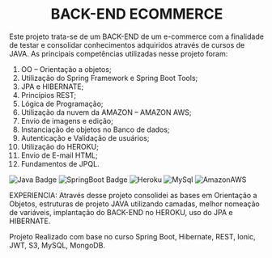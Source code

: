 
<h1 align="center">BACK-END ECOMMERCE</h1>
Este projeto trata-se de um BACK-END de um e-commerce com a finalidade de testar e consolidar conhecimentos adquiridos através de cursos de JAVA.
As principais competências utilizadas nesse projeto foram:


1.	OO – Orientação a objetos;
2.	Utilização do Spring Framework e Spring Boot Tools;
3.	JPA e HIBERNATE;
4.	Princípios REST;
5.	Lógica de Programação;
6.	Utilização da nuvem da AMAZON – AMAZON AWS;
7.	Envio de imagens e edição;
8.	Instanciação de objetos no Banco de dados;
9.	Autenticação e Validação de usuários;
10.	Utilização do HEROKU;
11.	Envio de E-mail HTML;
12.	Fundamentos de JPQL.

![Java Badge](https://img.shields.io/badge/Java-ED8B00?style=for-the-badge&logo=java&logoColor=white)
![SpringBoot Badge](https://img.shields.io/badge/Spring-6DB33F?style=for-the-badge&logo=spring&logoColor=white)
![Heroku](https://img.shields.io/badge/Heroku-430098?style=for-the-badge&logo=heroku&logoColor=white)
![MySql](https://img.shields.io/badge/MySql-4169e1?style=for-the-badge&logo=mysql&logoColor=white)
![AmazonAWS](https://img.shields.io/badge/AmazonAWS-FFFFFF?style=for-the-badge&logo=amazonaews&logoColor=black)




EXPERIENCIA:
Através desse projeto consolidei as bases em Orientação a Objetos, estruturas de projeto JAVA utilizando camadas, melhor nomeação de variáveis, implantação do BACK-END no HEROKU, uso do JPA e HIBERNATE.

Projeto Realizado com base no curso Spring Boot, Hibernate, REST, Ionic, JWT, S3, MySQL, MongoDB.
